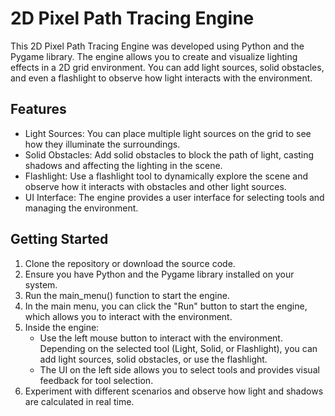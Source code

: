 # 2D Pixel Path Tracing Engine
This 2D Pixel Path Tracing Engine was developed using Python and the Pygame library. The engine allows you to create and visualize lighting effects in a 2D grid environment. You can add light sources, solid obstacles, and even a flashlight to observe how light interacts with the environment.

## Features
* Light Sources: You can place multiple light sources on the grid to see how they illuminate the surroundings.
* Solid Obstacles: Add solid obstacles to block the path of light, casting shadows and affecting the lighting in the scene.
* Flashlight: Use a flashlight tool to dynamically explore the scene and observe how it interacts with obstacles and other light sources.
* UI Interface: The engine provides a user interface for selecting tools and managing the environment.

## Getting Started
1. Clone the repository or download the source code.
2. Ensure you have Python and the Pygame library installed on your system.
3. Run the main_menu() function to start the engine.
4. In the main menu, you can click the "Run" button to start the engine, which allows you to interact with the environment.
5. Inside the engine:
     * Use the left mouse button to interact with the environment. Depending on the selected tool (Light, Solid, or Flashlight), you can add light sources, solid obstacles, or use the flashlight.
     * The UI on the left side allows you to select tools and provides visual feedback for tool selection.
6. Experiment with different scenarios and observe how light and shadows are calculated in real time.
